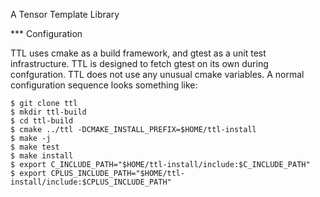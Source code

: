 A Tensor Template Library

*** Configuration

TTL uses cmake as a build framework, and gtest as a unit test
infrastructure. TTL is designed to fetch gtest on its own during
confguration. TTL does not use any unusual cmake variables. A normal
configuration sequence looks something like:

```
$ git clone ttl
$ mkdir ttl-build
$ cd ttl-build
$ cmake ../ttl -DCMAKE_INSTALL_PREFIX=$HOME/ttl-install
$ make -j
$ make test
$ make install
$ export C_INCLUDE_PATH="$HOME/ttl-install/include:$C_INCLUDE_PATH"
$ export CPLUS_INCLUDE_PATH="$HOME/ttl-install/include:$CPLUS_INCLUDE_PATH"
```
